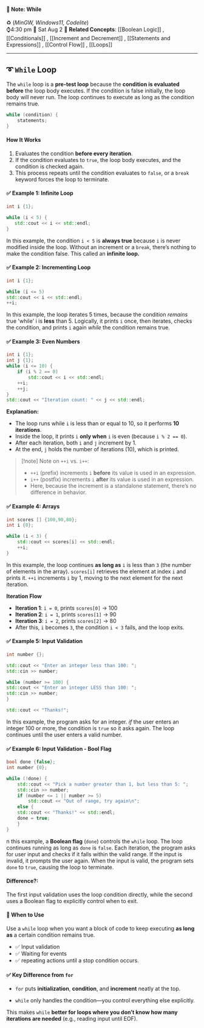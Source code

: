 #### 📝 Note: While 
 ♻️ (*MinGW, Windows11, Codelite*)   
 ⌚4:30 pm  📆 Sat Aug 2
 🔗 **Related Concepts**: [[Boolean Logic]] , [[Conditionals]] , [[Increment and Decrement]] , [[Statements and Expressions]] , [[Control Flow]] , [[Loops]]
___

## ➰ `While` **Loop**
The `while` loop is a **pre-test loop** because the **condition is evaluated before** the loop body executes. If the condition is false initially, the loop body will never run. The loop continues to execute as long as the condition remains true.

```cpp
while (condition) {
    statements;
}
```    

#### **How It Works**
1. Evaluates the condition **before every iteration**.
2. If the condition evaluates to `true`, the loop body executes, and the condition is checked again.
3. This process repeats until the condition evaluates to `false`, or a `break` keyword forces the loop to terminate.

#### ✅ **Example 1:** Infinite Loop
```cpp
int i {1};

while (i < 5) {
   std::cout << i << std::endl;
}
```
In this example, the condition `i < 5` is **always true** because `i` is never modified inside the loop. Without an increment or a `break`, there’s nothing to make the condition false. This called an **infinite loop.**

#### ✅ **Example 2:** Incrementing Loop
```cpp
int i {1};

while (i <= 5)
std::cout << i << std::endl;
++i; 
```
In this example, the loop iterates 5 times, because the condition *remains*  true 'while' i is **less** than 5.  Logically, it prints `i` once, then iterates, checks the condition, and prints `i` again *while* the condition remains true.

#### ✅ **Example 3:** Even Numbers
```cpp
int i {1};
int j {1};
while (i <= 10) {
	if (i % 2 == 0) 
		std::cout << i << std::endl;
	++i;
	++j;
}
std::cout << "Iteration count: " << j << std::endl;
```
**Explanation:**
- The loop runs while `i` is less than or equal to 10, so it performs **10 iterations**.
- Inside the loop, it prints `i` **only when** `i` is even (because `i % 2 == 0`).
- After each iteration, both `i` and `j` increment by 1.
- At the end, `j` holds the number of iterations (10), which is printed.

>[!note] Note on `++i` vs. `i++`:
>- `++i` (prefix) increments `i` **before** its value is used in an expression.
>- `i++` (postfix) increments `i` **after** its value is used in an expression.
>- Here, because the increment is a standalone statement, there’s no difference in behavior.

#### ✅ **Example 4:** Arrays
```cpp
int scores [] {100,90,80};
int i {0};

while (i < 3) {
	std::cout << scores[i] << std::endl;
	++i;
}
```
In this example, the loop continues **as long as** `i` is less than `3` (the number of elements in the array). `scores[i]` retrieves the element at index `i` and prints it. `++i` increments `i` by 1, moving to the next element for the next iteration.

**Iteration Flow**
- **Iteration 1**: `i = 0`, prints `scores[0]` → 100
- **Iteration 2**: `i = 1`, prints `scores[1]` → 90
- **Iteration 3**: `i = 2`, prints `scores[2]` → 80 
- After this, `i` becomes `3`, the condition `i < 3` fails, and the loop exits.

#### ✅ **Example 5:** Input Validation
```cpp
int number {};

std::cout << "Enter an integer less than 100: ";
std::cin >> number;

while (number >= 100) {
std::cout << "Enter an integer LESS than 100: ";
std::cin >> number;
}

std::cout << "Thanks!";
```
In this example, the program asks for an integer. *if* the user enters an integer 100 or more, the condition is `true` so it asks again. The loop continues until the user enters a valid number.

#### ✅ **Example 6:** Input Validation - Bool Flag
```cpp
bool done {false};
int number {0};

while (!done) {
	std::cout << "Pick a number greater than 1, but less than 5: ";
	std::cin >> number;
	if (number <= 1 || number >= 5)
		std::cout << "Out of range, try again\n";
	else {
	std::cout << "Thanks!" << std::endl;
	done = true;
	}
}
```
n this example, a **Boolean flag** (`done`) controls the `while` loop. The loop continues running as long as `done` is `false`. Each iteration, the program asks for user input and checks if it falls within the valid range. If the input is invalid, it prompts the user again. When the input is valid, the program sets `done` to `true`, causing the loop to terminate.

#### Difference?: 
The first input validation uses the loop condition directly, while the second uses a Boolean flag to explicitly control when to exit.

#### 📝 **When to Use**
Use a `while` loop when you want a block of code to keep executing **as long as** a certain condition remains true. 

- ✅ Input validation 
- ✅ Waiting for events
- ✅ repeating actions until a stop condition occurs.



#### ✅ **Key Difference from `for`**

- `for` puts **initialization**, **condition**, and **increment** neatly at the top.

- `while` only handles the condition—you control everything else explicitly.

This makes `while` **better for loops where you don’t know how many iterations are needed** (e.g., reading input until EOF).